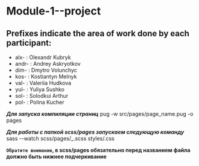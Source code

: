 # Module-1--project
## Prefixes indicate the area of work done by each participant:
- alx- : Olexandr Kubryk
- andr- : Andrey Askryotkov
- dim- : Dmytro Volunchyc 
- kos- : Kostiantyn Melnyk
- val- : Valeriia Hudkova
- yul- : Yuliya Sushko
- sol- : Solodkui Arthur
- pol- : Polina Kucher



***Для запуска компиляции страниц***
pug -w src/pages/page_name.pug -o pages

***Для работы с папкой scss/pages запускаем следующую команду***
sass --watch scss/pages/_<file-name>.scss styles/<file-name>.css 

__`Обратите внимание`, в scss/pages обязательно перед названием файла должно быть нижнее подчеркивание__



